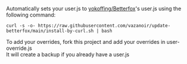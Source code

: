 Automatically sets your user.js to [yokoffing/Betterfox](https://github.com/yokoffing/Betterfox)'s user.js using the following command:
```
curl -s -o- https://raw.githubusercontent.com/vazanoir/update-betterfox/main/install-by-curl.sh | bash
```
To add your overrides, fork this project and add your overrides in user-override.js  
It will create a backup if you already have a user.js
